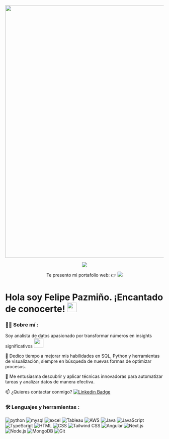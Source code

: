 <div id="header" align="center">
  <img decoding="async" src="(Banner/banner.png)" width="800"/>
</div>

<div id="badges" align="center">

[![](https://img.shields.io/badge/LinkedIn-0077B5?style=for-the-badge&logo=linkedin&logoColor=white)](https://www.linkedin.com/in/felipe-pazmi%C3%B1o-146742162/)

Te presento mi portafolio web: 👉 [![](https://img.shields.io/badge/Portafolio-FF5733?style=for-the-badge&logo=internet-explorer&logoColor=white)](https://portafolio-nu-eight-48.vercel.app/)
  
</div>

<h1>
  Hola soy Felipe Pazmiño. ¡Encantado de conocerte!
  <img decoding="async" src="https://media.giphy.com/media/hvRJCLFzcasrR4ia7z/giphy.gif" width="30px"/>
</h1>

<div id="badges" align="left"> 
  
### :man_technologist: Sobre mí :

Soy analista de datos apasionado por transformar números en insights significativos <img decoding="async" src="https://media.giphy.com/media/WUlplcMpOCEmTGBtBW/giphy.gif" width="30">

:seedling: Dedico tiempo a mejorar mis habilidades en SQL, Python y herramientas de visualización, siempre en búsqueda de nuevas formas de optimizar procesos.

:heartbeat: Me entusiasma descubrir y aplicar técnicas innovadoras para automatizar tareas y analizar datos de manera efectiva.

:mailbox: ¿Quieres contactar conmigo? [![Linkedin Badge](https://img.shields.io/badge/-Felipe-blue?style=flat&logo=Linkedin&logoColor=white)](www.linkedin.com/in/felipe-pazmiño-146742162)
</div>

### :hammer_and_wrench: Lenguajes y herramientas :

<div id="header" align="left">
  <img decoding="async" src="https://img.shields.io/badge/Python-3776AB?style=for-the-badge&logo=python&logoColor=white" alt="python"/>
  
  <img decoding="async" src="https://img.shields.io/badge/MySQL-6DB33F?style=for-the-badge&logo=mysql&logoColor=white" alt="mysql"/>

  <img decoding="async" src="https://img.shields.io/badge/Microsoft_Excel-217346?style=for-the-badge&logo=microsoft-excel&logoColor=white" alt="excel"/>

  <img decoding="async" src="https://img.shields.io/badge/Tableau-E97627?style=for-the-badge&logo=Tableau&logoColor=white" alt="Tableau"/>

  <img decoding="async" src="https://img.shields.io/badge/AWS-FF9900?style=for-the-badge&logo=amazon-aws&logoColor=white" alt="AWS"/>
 
  <!-- Java -->
  <img decoding="async" src="https://img.shields.io/badge/Java-007396?style=for-the-badge&logo=java&logoColor=white" alt="Java"/>

  <!-- JavaScript -->
  <img decoding="async" src="https://img.shields.io/badge/JavaScript-F7DF1E?style=for-the-badge&logo=javascript&logoColor=black" alt="JavaScript"/>

  <!-- TypeScript -->
  <img decoding="async" src="https://img.shields.io/badge/TypeScript-3178C6?style=for-the-badge&logo=typescript&logoColor=white" alt="TypeScript"/>

  <!-- HTML -->
  <img decoding="async" src="https://img.shields.io/badge/HTML-E34F26?style=for-the-badge&logo=html5&logoColor=white" alt="HTML"/>

  <!-- CSS -->
  <img decoding="async" src="https://img.shields.io/badge/CSS-1572B6?style=for-the-badge&logo=css3&logoColor=white" alt="CSS"/>

  <!-- Tailwind CSS -->
  <img decoding="async" src="https://img.shields.io/badge/Tailwind_CSS-38B2AC?style=for-the-badge&logo=tailwind-css&logoColor=white" alt="Tailwind CSS"/>

  <!-- Angular -->
  <img decoding="async" src="https://img.shields.io/badge/Angular-DD0031?style=for-the-badge&logo=angular&logoColor=white" alt="Angular"/>

  <!-- Next.js -->
  <img decoding="async" src="https://img.shields.io/badge/Next.js-000000?style=for-the-badge&logo=next.js&logoColor=white" alt="Next.js"/>

  <!-- Node.js -->
  <img decoding="async" src="https://img.shields.io/badge/Node.js-339933?style=for-the-badge&logo=nodedotjs&logoColor=white" alt="Node.js"/>

  <!-- MongoDB -->
  <img decoding="async" src="https://img.shields.io/badge/MongoDB-47A248?style=for-the-badge&logo=mongodb&logoColor=white" alt="MongoDB"/>

  <!-- Git -->
  <img decoding="async" src="https://img.shields.io/badge/Git-F05032?style=for-the-badge&logo=git&logoColor=white" alt="Git"/>
</div>
